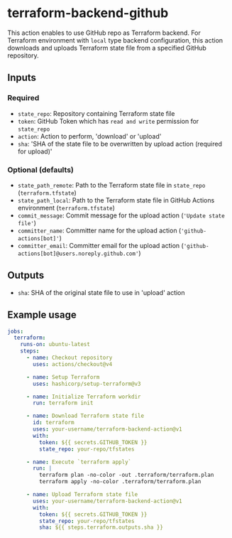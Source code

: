 # terraform-backend-github

This action enables to use GitHub repo as Terraform backend.
For Terraform environment with `local` type backend configuration, this action downloads and uploads Terraform state file from a specified GitHub repository.

## Inputs

### Required

- `state_repo`: Repository containing Terraform state file
- `token`: GitHub Token which has `read and write` permission for `state_repo`
- `action`: Action to perform, 'download' or 'upload'
- `sha`: 'SHA of the state file to be overwritten by upload action (required for upload)'

### Optional (defaults)

- `state_path_remote`: Path to the Terraform state file in `state_repo` (`terraform.tfstate`)
- `state_path_local`: Path to the Terraform state file in GitHub Actions environment  (`terraform.tfstate`)
- `commit_message`: Commit message for the upload action (`'Update state file'`)
- `committer_name`: Committer name for the upload action (`'github-actions[bot]'`)
- `committer_email`: Committer email for the upload action (`'github-actions[bot]@users.noreply.github.com'`)

## Outputs

- `sha`: SHA of the original state file to use in 'upload' action

## Example usage

```yaml
jobs:
  terraform:
    runs-on: ubuntu-latest
    steps:
      - name: Checkout repository
        uses: actions/checkout@v4

      - name: Setup Terraform
        uses: hashicorp/setup-terraform@v3

      - name: Initialize Terraform workdir
        run: terraform init

      - name: Download Terraform state file
        id: terraform
        uses: your-username/terraform-backend-action@v1
        with:
          token: ${{ secrets.GITHUB_TOKEN }}
          state_repo: your-repo/tfstates

      - name: Execute `terraform apply`
        run: |
          terraform plan -no-color -out .terraform/terraform.plan
          terraform apply -no-color .terraform/terraform.plan

      - name: Upload Terraform state file
        uses: your-username/terraform-backend-action@v1
        with:
          token: ${{ secrets.GITHUB_TOKEN }}
          state_repo: your-repo/tfstates
          sha: ${{ steps.terraform.outputs.sha }}
```
